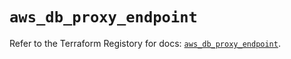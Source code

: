 # `aws_db_proxy_endpoint`

Refer to the Terraform Registory for docs: [`aws_db_proxy_endpoint`](https://registry.terraform.io/providers/hashicorp/aws/5.15.0/docs/resources/db_proxy_endpoint).
